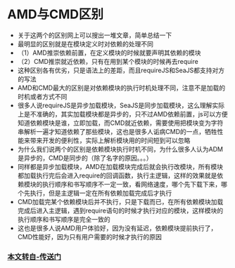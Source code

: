 # AMD与CMD区别

* 关于这两个的区别网上可以搜出一堆文章，简单总结一下
* 最明显的区别就是在模块定义时对依赖的处理不同
* （1）AMD推崇依赖前置，在定义模块的时候就要声明其依赖的模块
* （2）CMD推崇就近依赖，只有在用到某个模块的时候再去require
* 这种区别各有优劣，只是语法上的差距，而且requireJS和SeaJS都支持对方的写法
* AMD和CMD最大的区别是对依赖模块的执行时机处理不同，注意不是加载的时机或者方式不同
* 很多人说requireJS是异步加载模块，SeaJS是同步加载模块，这么理解实际上是不准确的，其实加载模块都是异步的，只不过AMD依赖前置，js可以方便知道依赖模块是谁，立即加载，而CMD就近依赖，需要使用把模块变为字符串解析一遍才知道依赖了那些模块，这也是很多人诟病CMD的一点，牺牲性能来带来开发的便利性，实际上解析模块用的时间短到可以忽略
* 为什么我们说两个的区别是依赖模块执行时机不同，为什么很多人认为ADM是异步的，CMD是同步的（除了名字的原因。。。）
* 同样都是异步加载模块，AMD在加载模块完成后就会执行改模块，所有模块都加载执行完后会进入require的回调函数，执行主逻辑，这样的效果就是依赖模块的执行顺序和书写顺序不一定一致，看网络速度，哪个先下载下来，哪个先执行，但是主逻辑一定在所有依赖加载完成后才执行
* CMD加载完某个依赖模块后并不执行，只是下载而已，在所有依赖模块加载完成后进入主逻辑，遇到require语句的时候才执行对应的模块，这样模块的执行顺序和书写顺序是完全一致的
* 这也是很多人说AMD用户体验好，因为没有延迟，依赖模块提前执行了，CMD性能好，因为只有用户需要的时候才执行的原因

### [本文转自-传送门](https://github.com/iuap-design/blog/issues/137)
